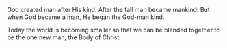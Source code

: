 God created man after His kind. After the fall
man became mankind. But when God became a man,
He began the God-man kind.

Today the world is becoming smaller so that
we can be blended together to be the one
new man, the Body of Christ.
